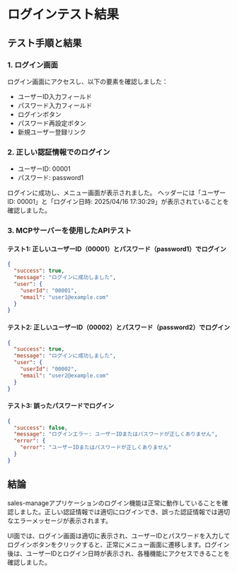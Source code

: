 # ログインテスト結果

## テスト手順と結果

### 1. ログイン画面

ログイン画面にアクセスし、以下の要素を確認しました：
- ユーザーID入力フィールド
- パスワード入力フィールド
- ログインボタン
- パスワード再設定ボタン
- 新規ユーザー登録リンク

### 2. 正しい認証情報でのログイン

- ユーザーID: 00001
- パスワード: password1

ログインに成功し、メニュー画面が表示されました。
ヘッダーには「ユーザーID: 00001」と「ログイン日時: 2025/04/16 17:30:29」が表示されていることを確認しました。

### 3. MCPサーバーを使用したAPIテスト

#### テスト1: 正しいユーザーID（00001）とパスワード（password1）でログイン
```json
{
  "success": true,
  "message": "ログインに成功しました",
  "user": {
    "userId": "00001",
    "email": "user1@example.com"
  }
}
```

#### テスト2: 正しいユーザーID（00002）とパスワード（password2）でログイン
```json
{
  "success": true,
  "message": "ログインに成功しました",
  "user": {
    "userId": "00002",
    "email": "user2@example.com"
  }
}
```

#### テスト3: 誤ったパスワードでログイン
```json
{
  "success": false,
  "message": "ログインエラー: ユーザーIDまたはパスワードが正しくありません",
  "error": {
    "error": "ユーザーIDまたはパスワードが正しくありません"
  }
}
```

## 結論

sales-manageアプリケーションのログイン機能は正常に動作していることを確認しました。正しい認証情報では適切にログインでき、誤った認証情報では適切なエラーメッセージが表示されます。

UI面では、ログイン画面は適切に表示され、ユーザーIDとパスワードを入力してログインボタンをクリックすると、正常にメニュー画面に遷移します。ログイン後は、ユーザーIDとログイン日時が表示され、各種機能にアクセスできることを確認しました。
